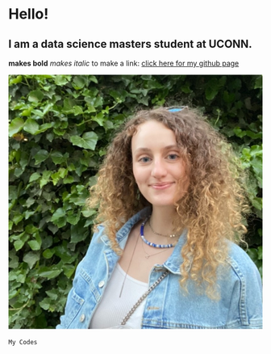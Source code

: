 
# Hello!
## I am a data science masters student at UCONN.

**makes bold**
*makes italic*
to make a link:
[click here for my github page](https://ilaydabekircan.github.io)

![Ilayda](ilayda.jpeg)

```python
My Codes
```
